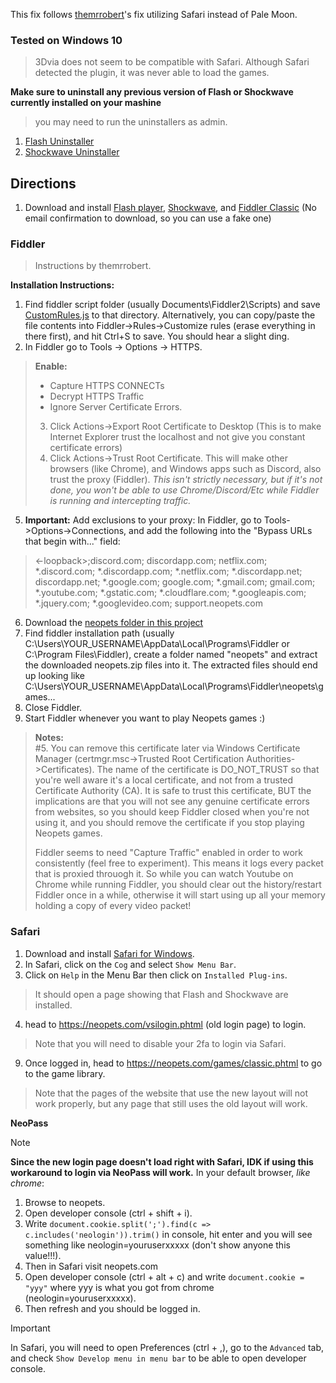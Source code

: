 This fix follows [themrrobert](https://github.com/themrrobert/neopets-flash-fix-windows-10)'s fix utilizing Safari instead of Pale Moon.  

### Tested on Windows 10
> 3Dvia does not seem to be compatible with Safari. Although Safari detected the plugin, it was never able to load the games.

**Make sure to uninstall any previous version of Flash or Shockwave currently installed on your mashine**
> you may need to run the uninstallers as admin.
1. [Flash Uninstaller](https://fpdownload.macromedia.com/get/flashplayer/current/support/uninstall_flash_player.exe)
2. [Shockwave Uninstaller](http://fpdownload.macromedia.com/get/shockwave/uninstall/win/sw_uninstaller.exe)

## Directions
1. Download and install  [Flash player](https://github.com/SpudMonkey7k/neopets-safari/raw/refs/heads/main/installers/install_flash_player.exe),  [Shockwave](https://github.com/SpudMonkey7k/neopets-safari/raw/refs/heads/main/installers/Shockwave_11_Installer_Full.msi), and [Fiddler Classic](https://www.telerik.com/download/fiddler) (No email confirmation to download, so you can use a fake one)

### Fiddler
> Instructions by themrrobert.

**Installation Instructions:**

1. Find fiddler script folder (usually Documents\Fiddler2\Scripts) and save [CustomRules.js](https://github.com/themrrobert/neopets-flash-fix-windows-10/blob/main/fiddler/CustomRules.js) to that directory. Alternatively, you can copy/paste the file contents into Fiddler->Rules->Customize rules (erase everything in there first), and hit Ctrl+S to save. You should hear a slight ding.
2. In Fiddler go to Tools -> Options -> HTTPS.
> **Enable:**
> - Capture HTTPS CONNECTs
> - Decrypt HTTPS Traffic
> - Ignore Server Certificate Errors.
> 3. Click Actions->Export Root Certificate to Desktop (This is to make Internet Explorer trust the localhost and not give you constant certificate errors)
> 4. Click Actions->Trust Root Certificate. This will make other browsers (like Chrome), and Windows apps such as Discord, also trust the proxy (Fiddler). *This isn't strictly necessary, but if it's not done, you won't be able to use Chrome/Discord/Etc while Fiddler is running and intercepting traffic.*
5. **Important:** Add exclusions to your proxy: In Fiddler, go to Tools->Options->Connections, and add the following into the "Bypass URLs that begin with..." field:
> <-loopback>;discord.com; discordapp.com; netflix.com; *.discord.com; *.discordapp.com; *.netflix.com; *.discordapp.net; discordapp.net; *.google.com; google.com; *.gmail.com; gmail.com; *.youtube.com; *.gstatic.com; *.cloudflare.com; *.googleapis.com; *.jquery.com; *.googlevideo.com; support.neopets.com
6. Download the [neopets folder in this project](https://download-directory.github.io/?url=https://github.com/themrrobert/neopets-flash-fix-windows-10/tree/main/neopets)
7. Find fiddler installation path (usually C:\Users\YOUR_USERNAME\AppData\Local\Programs\Fiddler or C:\Program Files\Fiddler), create a folder named "neopets" and extract the downloaded neopets.zip files into it. The extracted files should end up looking like C:\Users\YOUR_USERNAME\AppData\Local\Programs\Fiddler\neopets\games\...
8. Close Fiddler.
9. Start Fiddler whenever you want to play Neopets games :)

> **Notes:**  
> #5. You can remove this certificate later via Windows Certificate Manager (certmgr.msc->Trusted Root Certification Authorities->Certificates). The name of the certificate is DO_NOT_TRUST so that you're well aware it's a local certificate, and not from a trusted Certificate Authority (CA). It is safe to trust this certificate, BUT the implications are that you will not see any genuine certificate errors from websites, so you should keep Fiddler closed when you're not using it, and you should remove the certificate if you stop playing Neopets games.
>
> Fiddler seems to need "Capture Traffic" enabled in order to work consistently (feel free to experiment). This means it logs every packet that is proxied throuogh it. So while you can watch Youtube on Chrome while running Fiddler, you should clear out the history/restart Fiddler once in a while, otherwise it will start using up all your memory holding a copy of every video packet!

### Safari 

1. Download and install [Safari for Windows](https://download.cnet.com/download/apple-safari/3000-2356_4-10697481.html). 
2. In Safari, click on the `Cog` and select `Show Menu Bar`. 
3. Click on `Help` in the Menu Bar then click on `Installed Plug-ins`.
> It should open a page showing that Flash and Shockwave are installed.
4. head to https://neopets.com/vsilogin.phtml (old login page) to login. 
> Note that you will need to disable your 2fa to login via Safari. 
9. Once logged in, head to https://neopets.com/games/classic.phtml to go to the game library. 
> Note that the pages of the website that use the new layout will not work properly, but any page that still uses the old layout will work.

**NeoPass**

> [!NOTE]
> **Since the new login page doesn't load right with Safari, IDK if using this workaround to login via NeoPass will work.** 
In your default browser, *like chrome*:
1. Browse to neopets.
2. Open developer console (ctrl + shift + i).
3. Write `document.cookie.split(';').find(c => c.includes('neologin')).trim()` in console, hit enter and you will see something like neologin=youruserxxxxx (don't show anyone this value!!!). 
4. Then in Safari visit neopets.com
5. Open developer console (ctrl + alt + c) and write `document.cookie = "yyy"` where yyy is what you got from chrome (neologin=youruserxxxxx). 
6. Then refresh and you should be logged in.
> [!IMPORTANT]
> In Safari, you will need to open Preferences (ctrl + ,), go to the `Advanced` tab, and check `Show Develop menu in menu bar` to be able to open developer console.
